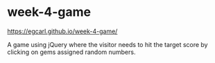 # week-4-game

https://egcarl.github.io/week-4-game/

A game using jQuery where the visitor needs to hit the target score by clicking on gems assigned random numbers.
